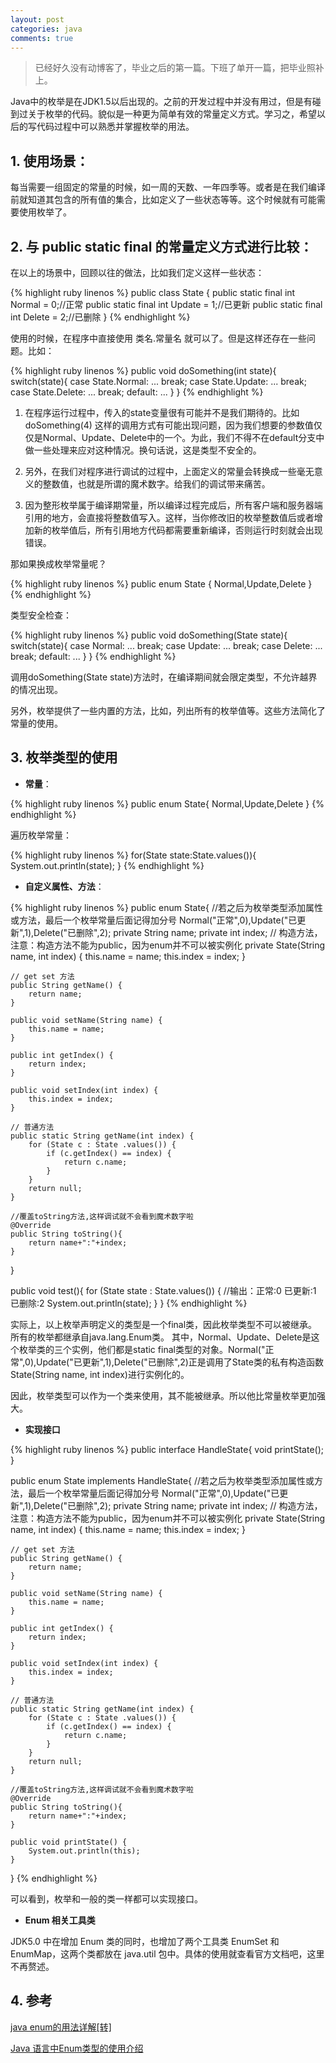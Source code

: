 ```yaml
---
layout: post
categories: java 
comments: true
---
```


> 已经好久没有动博客了，毕业之后的第一篇。下班了单开一篇，把毕业照补上。

Java中的枚举是在JDK1.5以后出现的。之前的开发过程中并没有用过，但是有碰到过关于枚举的代码。貌似是一种更为简单有效的常量定义方式。学习之，希望以后的写代码过程中可以熟悉并掌握枚举的用法。
  
## **1.** 使用场景：

每当需要一组固定的常量的时候，如一周的天数、一年四季等。或者是在我们编译前就知道其包含的所有值的集合，比如定义了一些状态等等。这个时候就有可能需要使用枚举了。

## **2.** 与 public static final 的常量定义方式进行比较：

在以上的场景中，回顾以往的做法，比如我们定义这样一些状态：

{% highlight ruby linenos %}
public class State {
	public static final int Normal = 0;//正常
	public static final int Update = 1;//已更新
	public static final int Delete = 2;//已删除
}
{% endhighlight %}

使用的时候，在程序中直接使用 类名.常量名 就可以了。但是这样还存在一些问题。比如：

{% highlight ruby linenos %}
public void doSomething(int state){
	switch(state){
		case State.Normal:
		  ...
		  break;
		case State.Update:
		  ...
		  break;
		case State.Delete:
		  ...
		  break;
		default:
		  ...
	}
}
{% endhighlight %}

1. 在程序运行过程中，传入的state变量很有可能并不是我们期待的。比如 doSomething(4) 这样的调用方式有可能出现问题，因为我们想要的参数值仅仅是Normal、Update、Delete中的一个。为此，我们不得不在default分支中做一些处理来应对这种情况。换句话说，这是类型不安全的。

2. 另外，在我们对程序进行调试的过程中，上面定义的常量会转换成一些毫无意义的整数值，也就是所谓的魔术数字。给我们的调试带来痛苦。

3. 因为整形枚举属于编译期常量，所以编译过程完成后，所有客户端和服务器端引用的地方，会直接将整数值写入。这样，当你修改旧的枚举整数值后或者增加新的枚举值后，所有引用地方代码都需要重新编译，否则运行时刻就会出现错误。

那如果换成枚举常量呢？

{% highlight ruby linenos %}
public enum State {
	Normal,Update,Delete
}
{% endhighlight %}

类型安全检查：

{% highlight ruby linenos %}
public void doSomething(State state){
	switch(state){
		case Normal:
		  ...
		  break;
		case Update:
		  ...
		  break;
		case Delete:
		  ...
		  break;
		default:
		  ...
	}
}
{% endhighlight %}

调用doSomething(State state)方法时，在编译期间就会限定类型，不允许越界的情况出现。

另外，枚举提供了一些内置的方法，比如，列出所有的枚举值等。这些方法简化了常量的使用。

## **3.** 枚举类型的使用

- **常量**：

{% highlight ruby linenos %}
public enum State{
	Normal,Update,Delete
}
{% endhighlight %}

遍历枚举常量：

{% highlight ruby linenos %}
   for(State state:State.values()){
   		System.out.println(state);
   }
{% endhighlight %}

- **自定义属性、方法**：

{% highlight ruby linenos %}
public enum State{
	//若之后为枚举类型添加属性或方法，最后一个枚举常量后面记得加分号
	Normal("正常",0),Update("已更新",1),Delete("已删除",2);
	private String name;
	private int index;
	// 构造方法，注意：构造方法不能为public，因为enum并不可以被实例化
    private State(String name, int index) {
        this.name = name;
        this.index = index;
    }

    // get set 方法
    public String getName() {
        return name;
    }

    public void setName(String name) {
        this.name = name;
    }

    public int getIndex() {
        return index;
    }

    public void setIndex(int index) {
        this.index = index;
    }

    // 普通方法
    public static String getName(int index) {
        for (State c : State .values()) {
            if (c.getIndex() == index) {
                return c.name;
            }
        }
        return null;
    }

    //覆盖toString方法,这样调试就不会看到魔术数字啦
    @Override
    public String toString(){
    	return name+":"+index;
    }    
}

public void test(){
	for (State state : State.values()) {
	    //输出：正常:0 已更新:1 已删除:2
		System.out.println(state);
	}
}
{% endhighlight %}

实际上，以上枚举声明定义的类型是一个final类，因此枚举类型不可以被继承。所有的枚举都继承自java.lang.Enum类。
其中，Normal、Update、Delete是这个枚举类的三个实例，他们都是static final类型的对象。Normal("正常",0),Update("已更新",1),Delete("已删除",2)正是调用了State类的私有构造函数State(String name, int index)进行实例化的。

因此，枚举类型可以作为一个类来使用，其不能被继承。所以他比常量枚举更加强大。

- **实现接口**

{% highlight ruby linenos %}
public interface HandleState{
	void printState();
}

public enum State implements HandleState{
	//若之后为枚举类型添加属性或方法，最后一个枚举常量后面记得加分号
	Normal("正常",0),Update("已更新",1),Delete("已删除",2);
	private String name;
	private int index;
	// 构造方法，注意：构造方法不能为public，因为enum并不可以被实例化
    private State(String name, int index) {
        this.name = name;
        this.index = index;
    }

    // get set 方法
    public String getName() {
        return name;
    }

    public void setName(String name) {
        this.name = name;
    }

    public int getIndex() {
        return index;
    }

    public void setIndex(int index) {
        this.index = index;
    }

    // 普通方法
    public static String getName(int index) {
        for (State c : State .values()) {
            if (c.getIndex() == index) {
                return c.name;
            }
        }
        return null;
    }

    //覆盖toString方法,这样调试就不会看到魔术数字啦
    @Override
    public String toString(){
    	return name+":"+index;
    }  

    public void printState() {
		System.out.println(this);
	}
}
{% endhighlight %}

可以看到，枚举和一般的类一样都可以实现接口。

- **Enum 相关工具类**

JDK5.0 中在增加 Enum 类的同时，也增加了两个工具类 EnumSet 和 EnumMap，这两个类都放在 java.util 包中。具体的使用就查看官方文档吧，这里不再赘述。

## **4.** 参考

[java enum的用法详解[转]](https://hacpai.com/article/1437056657634)

[Java 语言中Enum类型的使用介绍](https://www.ibm.com/developerworks/cn/java/j-lo-enum/)